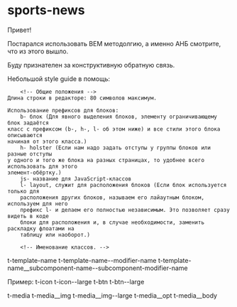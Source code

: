 # sports-news

Привет! 

Постарался использовать BEM методолгию, а именно АНБ смотрите, что из этого вышло.

Буду признателен за конструктивную обратную связь.

Небольшой style guide в помощь: 

		<!-- Общие положения -->
	Длина строки в редакторе: 80 символов максимум.

	Использование префиксов для блоков: 
		b- блок (Для явного выделения блоков, элементу ограничивающему блок задаётся 
	класс с префиксом (b-, h-, l- об этом ниже) и все стили этого блока описываются 
	начиная от этого класса.)
		h- holster (Если нам надо задать отступы у группы блоков или разные отступы 
	у одного и того же блока на разных страницах, то удобнее всего использовать для этого 
	элемент-обёртку.)
		js- название для JavaScript-классов
		l- layout, служит для расположения блоков (Если блок используется только для 
		расположения других блоков, называем его лайаутным блоком, используем для него 
		префикс l- и делаем его полностью независимым. Это позволяет сразу видеть в коде 
		блоки для расположения и, в случае необходимости, заменить раскладку флоатами на 
		таблицу или наоборот.)
		
		<!-- Именование классов. -->
t-template-name 
t-template-name--modifier-name
t-template-name__subcomponent-name--subcomponent-modifier-name

Пример:
t-icon
t-icon--large
t-btn
t-btn--large

t-media
t-media__img
t-media__img--large
t-media__opt
t-media__body
